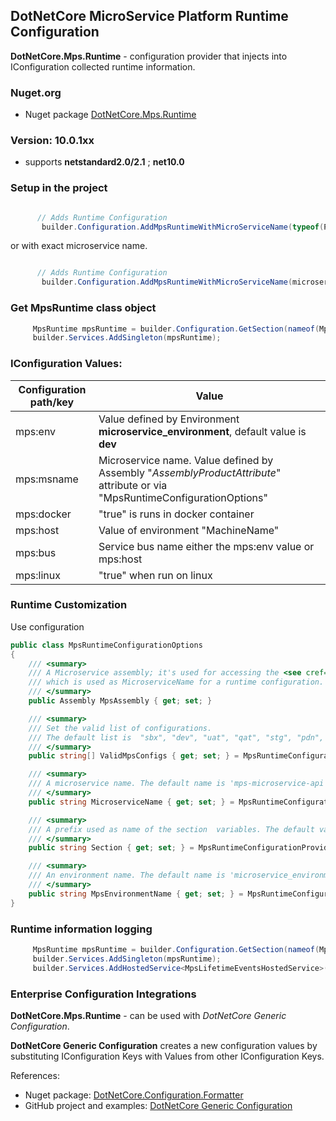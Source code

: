 ## DotNetCore MicroService Platform Runtime Configuration

**DotNetCore.Mps.Runtime** - configuration provider that injects into IConfiguration collected runtime information.


### Nuget.org

- Nuget package [DotNetCore.Mps.Runtime](https://www.nuget.org/packages/DotNetCore.Mps.Runtime/)

### Version: 10.0.1xx
- supports **netstandard2.0/2.1** ; **net10.0**


### Setup in the project

``` csharp

      // Adds Runtime Configuration
       builder.Configuration.AddMpsRuntimeWithMicroServiceName(typeof(Program).Assembly);
```
or with exact microservice name.
``` csharp

      // Adds Runtime Configuration
       builder.Configuration.AddMpsRuntimeWithMicroServiceName(microserviceName: "MyMicroserviceName");
```


### Get MpsRuntime class object

``` csharp
     MpsRuntime mpsRuntime = builder.Configuration.GetSection(nameof(MpsRuntime)).Get<MpsRuntime>();
     builder.Services.AddSingleton(mpsRuntime);
```


### IConfiguration Values:

|  Configuration path/key    | Value             |
| -------------------------  | ----------------  |
mps:env | Value defined by Environment **microservice_environment**, default value is **dev** |
mps:msname    | Microservice name. Value defined by Assembly "*AssemblyProductAttribute*" attribute or via "MpsRuntimeConfigurationOptions"  |
mps:docker    | "true" is runs in docker container |
mps:host      | Value of environment "MachineName"  |
mps:bus       | Service bus name either the mps:env value or mps:host  |
mps:linux     | "true" when run on linux |


### Runtime Customization 

Use configuration  
``` csharp
public class MpsRuntimeConfigurationOptions
{
    /// <summary>
    /// A Microservice assembly; it's used for accessing the <see cref="AssemblyProductAttribute"/>
    /// which is used as MicroserviceName for a runtime configuration.
    /// </summary>
    public Assembly MpsAssembly { get; set; }

    /// <summary>
    /// Set the valid list of configurations.
    /// The default list is  "sbx", "dev", "uat", "qat", "stg", "pdn", "prd" 
    /// </summary>
    public string[] ValidMpsConfigs { get; set; } = MpsRuntimeConfigurationProvider.ValidMpsConfigs;

    /// <summary>
    /// A microservice name. The default name is 'mps-microservice-api'.
    /// </summary>
    public string MicroserviceName { get; set; } = MpsRuntimeConfigurationProvider.DefaultMicroserviceName;

    /// <summary>
    /// A prefix used as name of the section  variables. The default value is 'mps'.
    /// </summary>
    public string Section { get; set; } = MpsRuntimeConfigurationProvider.DefaultSection;

    /// <summary>
    /// An environment name. The default name is 'microservice_environment'.
    /// </summary>
    public string MpsEnvironmentName { get; set; } = MpsRuntimeConfigurationProvider.EnvMpsEnvironment;
}
```

### Runtime information logging

``` csharp
     MpsRuntime mpsRuntime = builder.Configuration.GetSection(nameof(MpsRuntime)).Get<MpsRuntime>();
     builder.Services.AddSingleton(mpsRuntime);
     builder.Services.AddHostedService<MpsLifetimeEventsHostedService>();
```

### Enterprise Configuration Integrations  

**DotNetCore.Mps.Runtime** - can be used with *DotNetCore Generic Configuration*.

**DotNetCore Generic Configuration** creates a new configuration values by substituting IConfiguration Keys with Values from other IConfiguration Keys.

References:
- Nuget package: [DotNetCore.Configuration.Formatter](https://www.nuget.org/packages/DotNetCore.Configuration.Formatter/)
- GitHub project and examples: [DotNetCore Generic Configuration ](https://github.com/Wallsmedia/DotNetCore.Configuration.Formatter)
 
